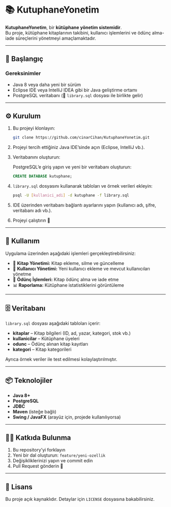 # 📚 KutuphaneYonetim

**KutuphaneYonetim**, bir **kütüphane yönetim sistemidir**.  
Bu proje, kütüphane kitaplarının takibini, kullanıcı işlemlerini ve ödünç alma-iade süreçlerini yönetmeyi amaçlamaktadır.

---

## 🚀 Başlangıç

### Gereksinimler

- Java 8 veya daha yeni bir sürüm  
- Eclipse IDE veya IntelliJ IDEA gibi bir Java geliştirme ortamı  
- PostgreSQL veritabanı (📄 `library.sql` dosyası ile birlikte gelir)

---

## ⚙️ Kurulum

1. Bu projeyi klonlayın:
   ```bash
   git clone https://github.com/cinarCihan/KutuphaneYonetim.git
   ```

2. Projeyi tercih ettiğiniz Java IDE’sinde açın (Eclipse, IntelliJ vb.).

3. Veritabanını oluşturun:

   PostgreSQL’e giriş yapın ve yeni bir veritabanı oluşturun:
   ```sql
   CREATE DATABASE kutuphane;
   ```

4. `library.sql` dosyasını kullanarak tabloları ve örnek verileri ekleyin:
   ```bash
   psql -U [kullanici_adi] -d kutuphane -f library.sql
   ```

5. IDE üzerinden veritabanı bağlantı ayarlarını yapın (kullanıcı adı, şifre, veritabanı adı vb.).

6. Projeyi çalıştırın 🚀

---

## 🔧 Kullanım

Uygulama üzerinden aşağıdaki işlemleri gerçekleştirebilirsiniz:

- 📗 **Kitap Yönetimi:** Kitap ekleme, silme ve güncelleme  
- 👤 **Kullanıcı Yönetimi:** Yeni kullanıcı ekleme ve mevcut kullanıcıları yönetme  
- 🔄 **Ödünç İşlemleri:** Kitap ödünç alma ve iade etme  
- 📊 **Raporlama:** Kütüphane istatistiklerini görüntüleme  

---

## 🗄️ Veritabanı

`library.sql` dosyası aşağıdaki tabloları içerir:

- **kitaplar** – Kitap bilgileri (ID, ad, yazar, kategori, stok vb.)  
- **kullanicilar** – Kütüphane üyeleri  
- **odunc** – Ödünç alınan kitap kayıtları  
- **kategori** – Kitap kategorileri  

Ayrıca örnek veriler ile test edilmesi kolaylaştırılmıştır.

---

## 📦 Teknolojiler

- **Java 8+**  
- **PostgreSQL**  
- **JDBC**  
- **Maven** (isteğe bağlı)  
- **Swing / JavaFX** (arayüz için, projede kullanılıyorsa)

---

## 👨‍💻 Katkıda Bulunma

1. Bu repository’yi forklayın  
2. Yeni bir dal oluşturun: `feature/yeni-ozellik`  
3. Değişikliklerinizi yapın ve commit edin  
4. Pull Request gönderin 🎉

---

## 📝 Lisans

Bu proje açık kaynaklıdır. Detaylar için `LICENSE` dosyasına bakabilirsiniz.
